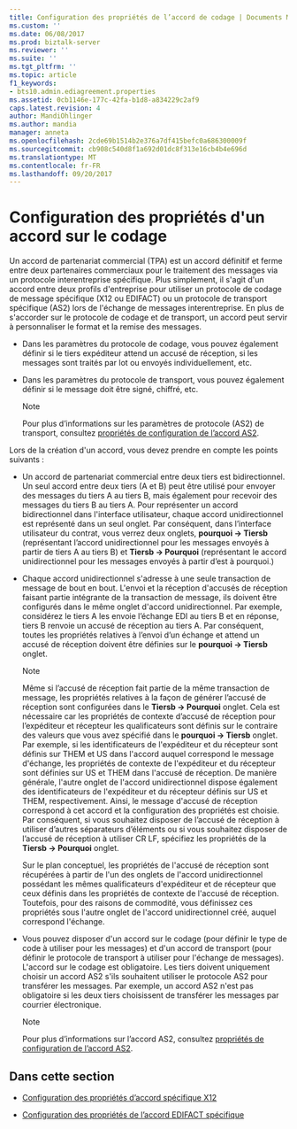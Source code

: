 ```yaml
---
title: Configuration des propriétés de l’accord de codage | Documents Microsoft
ms.custom: ''
ms.date: 06/08/2017
ms.prod: biztalk-server
ms.reviewer: ''
ms.suite: ''
ms.tgt_pltfrm: ''
ms.topic: article
f1_keywords:
- bts10.admin.ediagreement.properties
ms.assetid: 0cb1146e-177c-42fa-b1d8-a834229c2af9
caps.latest.revision: 4
author: MandiOhlinger
ms.author: mandia
manager: anneta
ms.openlocfilehash: 2cde69b1514b2e376a7df415befc0a686300009f
ms.sourcegitcommit: cb908c540d8f1a692d01dc8f313e16cb4b4e696d
ms.translationtype: MT
ms.contentlocale: fr-FR
ms.lasthandoff: 09/20/2017
---
```

# <a name="configuring-encoding-agreement-properties"></a>Configuration des propriétés d'un accord sur le codage
Un accord de partenariat commercial (TPA) est un accord définitif et ferme entre deux partenaires commerciaux pour le traitement des messages via un protocole interentreprise spécifique. Plus simplement, il s'agit d'un accord entre deux profils d'entreprise pour utiliser un protocole de codage de message spécifique (X12 ou EDIFACT) ou un protocole de transport spécifique (AS2) lors de l'échange de messages interentreprise. En plus de s'accorder sur le protocole de codage et de transport, un accord peut servir à personnaliser le format et la remise des messages.  
  
-   Dans les paramètres du protocole de codage, vous pouvez également définir si le tiers expéditeur attend un accusé de réception, si les messages sont traités par lot ou envoyés individuellement, etc.  
  
-   Dans les paramètres du protocole de transport, vous pouvez également définir si le message doit être signé, chiffré, etc.  
  
    > [!NOTE]
    >  Pour plus d’informations sur les paramètres de protocole (AS2) de transport, consultez [propriétés de configuration de l’accord AS2](../core/configuring-as2-agreement-properties.md).  
  
 Lors de la création d'un accord, vous devez prendre en compte les points suivants :  
  
-   Un accord de partenariat commercial entre deux tiers est bidirectionnel. Un seul accord entre deux tiers (A et B) peut être utilisé pour envoyer des messages du tiers A au tiers B, mais également pour recevoir des messages du tiers B au tiers A. Pour représenter un accord bidirectionnel dans l'interface utilisateur, chaque accord unidirectionnel est représenté dans un seul onglet. Par conséquent, dans l’interface utilisateur du contrat, vous verrez deux onglets, **pourquoi -> Tiersb** (représentant l’accord unidirectionnel pour les messages envoyés à partir de tiers A au tiers B) et **Tiersb -> Pourquoi** (représentant le accord unidirectionnel pour les messages envoyés à partir d’est à pourquoi.)  
  
-   Chaque accord unidirectionnel s'adresse à une seule transaction de message de bout en bout. L'envoi et la réception d'accusés de réception faisant partie intégrante de la transaction de message, ils doivent être configurés dans le même onglet d'accord unidirectionnel. Par exemple, considérez le tiers A les envoie l’échange EDI au tiers B et en réponse, tiers B renvoie un accusé de réception au tiers A. Par conséquent, toutes les propriétés relatives à l’envoi d’un échange et attend un accusé de réception doivent être définies sur le **pourquoi -> Tiersb** onglet.  
  
    > [!NOTE]
    >  Même si l’accusé de réception fait partie de la même transaction de message, les propriétés relatives à la façon de générer l’accusé de réception sont configurées dans le **Tiersb -> Pourquoi** onglet. Cela est nécessaire car les propriétés de contexte d’accusé de réception pour l’expéditeur et récepteur les qualificateurs sont définis sur le contraire des valeurs que vous avez spécifié dans le **pourquoi -> Tiersb** onglet. Par exemple, si les identificateurs de l'expéditeur et du récepteur sont définis sur THEM et US dans l'accord auquel correspond le message d'échange, les propriétés de contexte de l'expéditeur et du récepteur sont définies sur US et THEM dans l'accusé de réception. De manière générale, l'autre onglet de l'accord unidirectionnel dispose également des identificateurs de l'expéditeur et du récepteur définis sur US et THEM, respectivement. Ainsi, le message d'accusé de réception correspond à cet accord et la configuration des propriétés est choisie. Par conséquent, si vous souhaitez disposer de l’accusé de réception à utiliser d’autres séparateurs d’éléments ou si vous souhaitez disposer de l’accusé de réception à utiliser CR LF, spécifiez les propriétés de la **Tiersb -> Pourquoi** onglet.  
    >   
    >  Sur le plan conceptuel, les propriétés de l'accusé de réception sont récupérées à partir de l'un des onglets de l'accord unidirectionnel possédant les mêmes qualificateurs d'expéditeur et de récepteur que ceux définis dans les propriétés de contexte de l'accusé de réception. Toutefois, pour des raisons de commodité, vous définissez ces propriétés sous l'autre onglet de l'accord unidirectionnel créé, auquel correspond l'échange.  
  
-   Vous pouvez disposer d'un accord sur le codage (pour définir le type de code à utiliser pour les messages) et d'un accord de transport (pour définir le protocole de transport à utiliser pour l'échange de messages). L'accord sur le codage est obligatoire. Les tiers doivent uniquement choisir un accord AS2 s'ils souhaitent utiliser le protocole AS2 pour transférer les messages. Par exemple, un accord AS2 n'est pas obligatoire si les deux tiers choisissent de transférer les messages par courrier électronique.  
  
    > [!NOTE]
    >  Pour plus d’informations sur l’accord AS2, consultez [propriétés de configuration de l’accord AS2](../core/configuring-as2-agreement-properties.md).  
  
## <a name="in-this-section"></a>Dans cette section  
  
-   [Configuration des propriétés d’accord spécifique X12](../core/configuring-x12-specific-agreement-properties.md)  
  
-   [Configuration des propriétés de l’accord EDIFACT spécifique](../core/configuring-edifact-specific-agreement-properties.md)